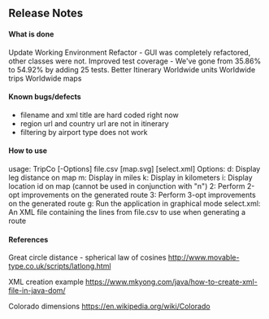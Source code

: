 ## Release Notes

#### What is done
Update Working Environment
Refactor
    - GUI was completely refactored, other classes were not.
Improved test coverage
    - We've gone from 35.86% to 54.92% by adding 25 tests.
Better Itinerary
Worldwide units
Worldwide trips
Worldwide maps


#### Known bugs/defects
- filename and xml title are hard coded right now
- region url and country url are not in itinerary
- filtering by airport type does not work


#### How to use
usage: TripCo [-Options] file.csv [map.svg] [select.xml]
Options:
    d: Display leg distance on map
    m: Display in miles
    k: Display in kilometers
    i: Display location id on map (cannot be used in conjunction with "n")
    2: Perform 2-opt improvements on the generated route
    3: Perform 3-opt improvements on the generated route
    g: Run the application in graphical mode
    select.xml: An XML file containing the lines from file.csv to use when generating a route


#### References
Great circle distance - spherical law of cosines
http://www.movable-type.co.uk/scripts/latlong.html

XML creation example
https://www.mkyong.com/java/how-to-create-xml-file-in-java-dom/

Colorado dimensions
https://en.wikipedia.org/wiki/Colorado

